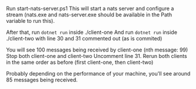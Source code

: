 Run start-nats-server.ps1
This will start a nats server and configure a stream (nats.exe and nats-server.exe should be available in the Path variable to run this).

After that, run `dotnet run` inside ./client-one
And run `dotnet run` inside ./client-two with line 30 and 31 commented out (as is commited)

You will see 100 messages being received by client-one (nth message: 99)
Stop both client-one and client-two
Uncomment line 31. Rerun both clients in the same order as before (first client-one, then client-two)

Probably depending on the performance of your machine, you'll see around 85 messages being received.